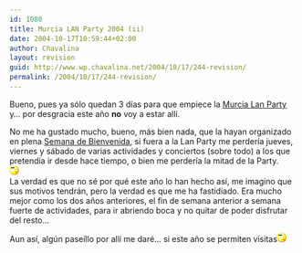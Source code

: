 ```yaml
---
id: 1080
title: Murcia LAN Party 2004 (ii)
date: 2004-10-17T10:59:44+02:00
author: Chavalina
layout: revision
guid: http://www.wp.chavalina.net/2004/10/17/244-revision/
permalink: /2004/10/17/244-revision/
---
```

Bueno, pues ya s&oacute;lo quedan 3 d&iacute;as para que empiece la <a href="http://www.murcialanparty.com/" target="_blank">Murcia Lan Party</a> y… por desgracia este a&ntilde;o **no** voy a estar all&iacute;.

No me ha gustado mucho, bueno, más bien nada, que la hayan organizado en plena <a href="http://www.um.es/bienvenida/" target="_blank">Semana de Bienvenida</a>, si fuera a la Lan Party me perder&iacute;a jueves, viernes y sábado de varias actividades y conciertos (sobre todo) a los que pretend&iacute;a ir desde hace tiempo, o bien me perder&iacute;a la mitad de la Party.  
![emo](/imagenes/emoticonos/pensativo.gif)  
La verdad es que no sé por qué este a&ntilde;o lo han hecho as&iacute;, me imagino que sus motivos tendrán, pero la verdad es que me ha fastidiado. Era mucho mejor como los dos a&ntilde;os anteriores, el fin de semana anterior a semana fuerte de actividades, para ir abriendo boca y no quitar de poder disfrutar del resto…

Aun as&iacute;, alg&uacute;n pase&iacute;llo por all&iacute; me daré… si este a&ntilde;o se permiten visitas![emo](/imagenes/emoticonos/pensativo.gif)